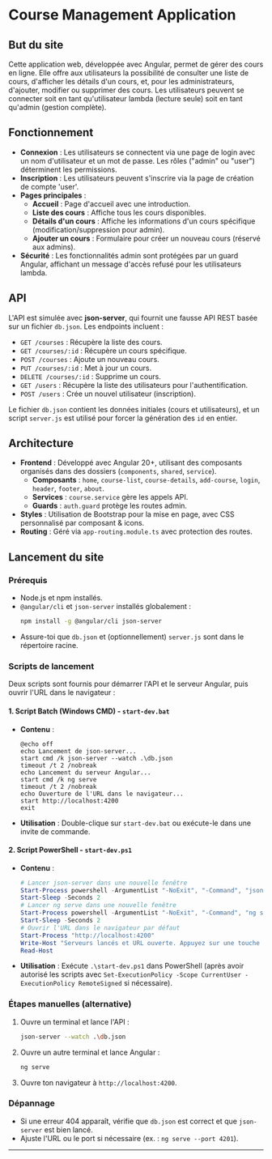 # Course Management Application

## But du site

Cette application web, développée avec Angular, permet de gérer des cours en ligne. Elle offre aux utilisateurs la possibilité de consulter une liste de cours, d'afficher les détails d'un cours, et, pour les administrateurs, d'ajouter, modifier ou supprimer des cours. Les utilisateurs peuvent se connecter soit en tant qu'utilisateur lambda (lecture seule) soit en tant qu'admin (gestion complète).

## Fonctionnement

- **Connexion** : Les utilisateurs se connectent via une page de login avec un nom d'utilisateur et un mot de passe. Les rôles ("admin" ou "user") déterminent les permissions.
- **Inscription** : Les utilisateurs peuvent s'inscrire via la page de création de compte 'user'.
- **Pages principales** :
  - **Accueil** : Page d'accueil avec une introduction.
  - **Liste des cours** : Affiche tous les cours disponibles.
  - **Détails d'un cours** : Affiche les informations d'un cours spécifique (modification/suppression pour admin).
  - **Ajouter un cours** : Formulaire pour créer un nouveau cours (réservé aux admins).
- **Sécurité** : Les fonctionnalités admin sont protégées par un guard Angular, affichant un message d'accès refusé pour les utilisateurs lambda.

## API

L'API est simulée avec **json-server**, qui fournit une fausse API REST basée sur un fichier `db.json`. Les endpoints incluent :

- `GET /courses` : Récupère la liste des cours.
- `GET /courses/:id` : Récupère un cours spécifique.
- `POST /courses` : Ajoute un nouveau cours.
- `PUT /courses/:id` : Met à jour un cours.
- `DELETE /courses/:id` : Supprime un cours.
- `GET /users` : Récupère la liste des utilisateurs pour l'authentification.
- `POST /users` : Crée un nouvel utilisateur (inscription).

Le fichier `db.json` contient les données initiales (cours et utilisateurs), et un script `server.js` est utilisé pour forcer la génération des `id` en entier.

## Architecture

- **Frontend** : Développé avec Angular 20+, utilisant des composants organisés dans des dossiers (`components`, `shared`, `service`).
  - **Composants** : `home`, `course-list`, `course-details`, `add-course`, `login`, `header`, `footer`, `about`.
  - **Services** : `course.service` gère les appels API.
  - **Guards** : `auth.guard` protège les routes admin.
- **Styles** : Utilisation de Bootstrap pour la mise en page, avec CSS personnalisé par composant & icons.
- **Routing** : Géré via `app-routing.module.ts` avec protection des routes.

## Lancement du site

### Prérequis

- Node.js et npm installés.
- `@angular/cli` et `json-server` installés globalement :
  ```bash
  npm install -g @angular/cli json-server
  ```
- Assure-toi que `db.json` et (optionnellement) `server.js` sont dans le répertoire racine.

### Scripts de lancement

Deux scripts sont fournis pour démarrer l'API et le serveur Angular, puis ouvrir l'URL dans le navigateur :

#### 1. Script Batch (Windows CMD) - `start-dev.bat`

- **Contenu** :
  ```batch
  @echo off
  echo Lancement de json-server...
  start cmd /k json-server --watch .\db.json
  timeout /t 2 /nobreak
  echo Lancement du serveur Angular...
  start cmd /k ng serve
  timeout /t 2 /nobreak
  echo Ouverture de l'URL dans le navigateur...
  start http://localhost:4200
  exit
  ```
- **Utilisation** : Double-clique sur `start-dev.bat` ou exécute-le dans une invite de commande.

#### 2. Script PowerShell - `start-dev.ps1`

- **Contenu** :
  ```powershell
  # Lancer json-server dans une nouvelle fenêtre
  Start-Process powershell -ArgumentList "-NoExit", "-Command", "json-server --watch .\db.json"
  Start-Sleep -Seconds 2
  # Lancer ng serve dans une nouvelle fenêtre
  Start-Process powershell -ArgumentList "-NoExit", "-Command", "ng serve"
  Start-Sleep -Seconds 2
  # Ouvrir l'URL dans le navigateur par défaut
  Start-Process "http://localhost:4200"
  Write-Host "Serveurs lancés et URL ouverte. Appuyez sur une touche pour fermer ce script..."
  Read-Host
  ```
- **Utilisation** : Exécute `.\start-dev.ps1` dans PowerShell (après avoir autorisé les scripts avec `Set-ExecutionPolicy -Scope CurrentUser -ExecutionPolicy RemoteSigned` si nécessaire).

### Étapes manuelles (alternative)

1. Ouvre un terminal et lance l'API :
   ```bash
   json-server --watch .\db.json
   ```
2. Ouvre un autre terminal et lance Angular :
   ```bash
   ng serve
   ```
3. Ouvre ton navigateur à `http://localhost:4200`.

### Dépannage

- Si une erreur 404 apparaît, vérifie que `db.json` est correct et que `json-server` est bien lancé.
- Ajuste l'URL ou le port si nécessaire (ex. : `ng serve --port 4201`).

---
